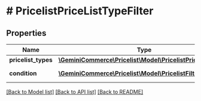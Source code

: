 # # PricelistPriceListTypeFilter


## Properties


Name | Type | Description | Notes
------------ | ------------- | ------------- | -------------
**pricelist_types**| [**\GeminiCommerce\Pricelist\Model\PricelistPriceListType[]**](PricelistPriceListType.md) |   | [optional]
**condition**| [**\GeminiCommerce\Pricelist\Model\PricelistFilterCondition**](PricelistFilterCondition.md) |  for more information please, see Model/PricelistFilterCondition.php  | [optional]


[[Back to Model list]](../../README.md#models) [[Back to API list]](../../README.md#endpoints) [[Back to README]](../../README.md)